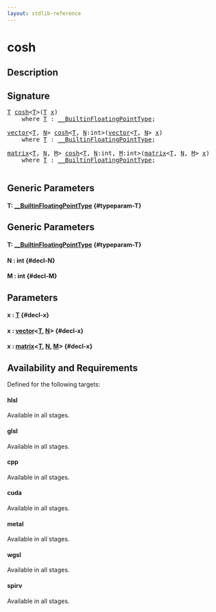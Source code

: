 ```yaml
---
layout: stdlib-reference
---
```


# cosh

## Description





## Signature 

<pre>
<a href="/stdlib-reference/global-decls/cosh#typeparam-T" class="code_type">T</a> <a href="/stdlib-reference/global-decls/cosh">cosh</a>&lt;<a href="/stdlib-reference/global-decls/cosh#typeparam-T" class="code_type">T</a>&gt;(<a href="/stdlib-reference/global-decls/cosh#typeparam-T" class="code_type">T</a> <a href="/stdlib-reference/global-decls/cosh#decl-x" class="code_param">x</a>)
    <span class='code_keyword'>where</span> <a href="/stdlib-reference/global-decls/cosh#typeparam-T" class="code_type">T</a> : <a href="/stdlib-reference/interfaces/BuiltinFloatingPointType/index">__BuiltinFloatingPointType</a>;

<a href="/stdlib-reference/types/vector/index">vector</a>&lt;<a href="/stdlib-reference/types/vector/index#typeparam-T" class="code_type">T</a>, <a href="/stdlib-reference/types/vector/index#decl-N" class="code_var">N</a>&gt; <a href="/stdlib-reference/global-decls/cosh">cosh</a>&lt;<a href="/stdlib-reference/global-decls/cosh#typeparam-T" class="code_type">T</a>, <a href="/stdlib-reference/global-decls/cosh#decl-N" class="code_var">N</a>:<span class="code_keyword">int</span>&gt;(<a href="/stdlib-reference/types/vector/index">vector</a>&lt;<a href="/stdlib-reference/types/vector/index#typeparam-T" class="code_type">T</a>, <a href="/stdlib-reference/types/vector/index#decl-N" class="code_var">N</a>&gt; <a href="/stdlib-reference/global-decls/cosh#decl-x" class="code_param">x</a>)
    <span class='code_keyword'>where</span> <a href="/stdlib-reference/global-decls/cosh#typeparam-T" class="code_type">T</a> : <a href="/stdlib-reference/interfaces/BuiltinFloatingPointType/index">__BuiltinFloatingPointType</a>;

<a href="/stdlib-reference/types/matrix/index">matrix</a>&lt;<a href="/stdlib-reference/types/matrix/T" class="code_type">T</a>, <a href="/stdlib-reference/types/matrix/index#decl-N" class="code_var">N</a>, <a href="/stdlib-reference/types/matrix/index#decl-M" class="code_var">M</a>&gt; <a href="/stdlib-reference/global-decls/cosh">cosh</a>&lt;<a href="/stdlib-reference/global-decls/cosh#typeparam-T" class="code_type">T</a>, <a href="/stdlib-reference/global-decls/cosh#decl-N" class="code_var">N</a>:<span class="code_keyword">int</span>, <a href="/stdlib-reference/global-decls/cosh#decl-M" class="code_var">M</a>:<span class="code_keyword">int</span>&gt;(<a href="/stdlib-reference/types/matrix/index">matrix</a>&lt;<a href="/stdlib-reference/types/matrix/T" class="code_type">T</a>, <a href="/stdlib-reference/types/matrix/index#decl-N" class="code_var">N</a>, <a href="/stdlib-reference/types/matrix/index#decl-M" class="code_var">M</a>&gt; <a href="/stdlib-reference/global-decls/cosh#decl-x" class="code_param">x</a>)
    <span class='code_keyword'>where</span> <a href="/stdlib-reference/global-decls/cosh#typeparam-T" class="code_type">T</a> : <a href="/stdlib-reference/interfaces/BuiltinFloatingPointType/index">__BuiltinFloatingPointType</a>;

</pre>

## Generic Parameters

#### T: [\_\_BuiltinFloatingPointType](/stdlib-reference/interfaces/BuiltinFloatingPointType/index) {#typeparam-T}

## Generic Parameters

#### T: [\_\_BuiltinFloatingPointType](/stdlib-reference/interfaces/BuiltinFloatingPointType/index) {#typeparam-T}
#### N  : int {#decl-N}
#### M  : int {#decl-M}

## Parameters

#### x  : [T](/stdlib-reference/global-decls/cosh#typeparam-T) {#decl-x}
#### x  : [vector](/stdlib-reference/types/vector/index)\<[T](/stdlib-reference/types/vector/index#typeparam-T), [N](/stdlib-reference/types/vector/index#decl-N)\> {#decl-x}
#### x  : [matrix](/stdlib-reference/types/matrix/index)\<[T](/stdlib-reference/types/matrix/T), [N](/stdlib-reference/types/matrix/index#decl-N), [M](/stdlib-reference/types/matrix/index#decl-M)\> {#decl-x}

## Availability and Requirements

Defined for the following targets:

#### hlsl
Available in all stages.

#### glsl
Available in all stages.

#### cpp
Available in all stages.

#### cuda
Available in all stages.

#### metal
Available in all stages.

#### wgsl
Available in all stages.

#### spirv
Available in all stages.



